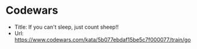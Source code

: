 # Codewars

+ Title: If you can't sleep, just count sheep!!
+ Url: <https://www.codewars.com/kata/5b077ebdaf15be5c7f000077/train/go>
